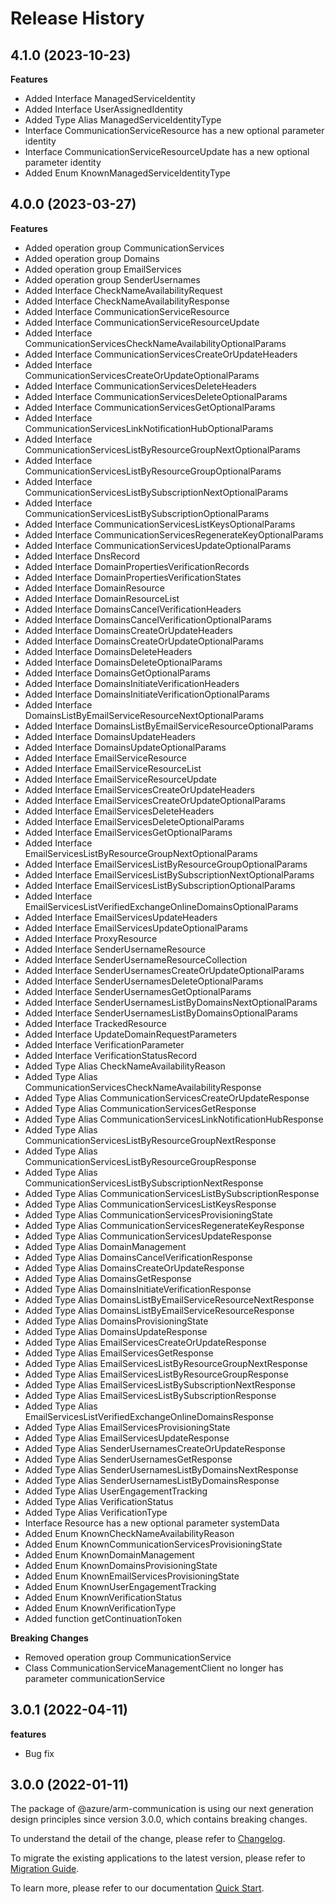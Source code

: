 # Release History
    
## 4.1.0 (2023-10-23)
    
**Features**

  - Added Interface ManagedServiceIdentity
  - Added Interface UserAssignedIdentity
  - Added Type Alias ManagedServiceIdentityType
  - Interface CommunicationServiceResource has a new optional parameter identity
  - Interface CommunicationServiceResourceUpdate has a new optional parameter identity
  - Added Enum KnownManagedServiceIdentityType
    
    
## 4.0.0 (2023-03-27)
    
**Features**

  - Added operation group CommunicationServices
  - Added operation group Domains
  - Added operation group EmailServices
  - Added operation group SenderUsernames
  - Added Interface CheckNameAvailabilityRequest
  - Added Interface CheckNameAvailabilityResponse
  - Added Interface CommunicationServiceResource
  - Added Interface CommunicationServiceResourceUpdate
  - Added Interface CommunicationServicesCheckNameAvailabilityOptionalParams
  - Added Interface CommunicationServicesCreateOrUpdateHeaders
  - Added Interface CommunicationServicesCreateOrUpdateOptionalParams
  - Added Interface CommunicationServicesDeleteHeaders
  - Added Interface CommunicationServicesDeleteOptionalParams
  - Added Interface CommunicationServicesGetOptionalParams
  - Added Interface CommunicationServicesLinkNotificationHubOptionalParams
  - Added Interface CommunicationServicesListByResourceGroupNextOptionalParams
  - Added Interface CommunicationServicesListByResourceGroupOptionalParams
  - Added Interface CommunicationServicesListBySubscriptionNextOptionalParams
  - Added Interface CommunicationServicesListBySubscriptionOptionalParams
  - Added Interface CommunicationServicesListKeysOptionalParams
  - Added Interface CommunicationServicesRegenerateKeyOptionalParams
  - Added Interface CommunicationServicesUpdateOptionalParams
  - Added Interface DnsRecord
  - Added Interface DomainPropertiesVerificationRecords
  - Added Interface DomainPropertiesVerificationStates
  - Added Interface DomainResource
  - Added Interface DomainResourceList
  - Added Interface DomainsCancelVerificationHeaders
  - Added Interface DomainsCancelVerificationOptionalParams
  - Added Interface DomainsCreateOrUpdateHeaders
  - Added Interface DomainsCreateOrUpdateOptionalParams
  - Added Interface DomainsDeleteHeaders
  - Added Interface DomainsDeleteOptionalParams
  - Added Interface DomainsGetOptionalParams
  - Added Interface DomainsInitiateVerificationHeaders
  - Added Interface DomainsInitiateVerificationOptionalParams
  - Added Interface DomainsListByEmailServiceResourceNextOptionalParams
  - Added Interface DomainsListByEmailServiceResourceOptionalParams
  - Added Interface DomainsUpdateHeaders
  - Added Interface DomainsUpdateOptionalParams
  - Added Interface EmailServiceResource
  - Added Interface EmailServiceResourceList
  - Added Interface EmailServiceResourceUpdate
  - Added Interface EmailServicesCreateOrUpdateHeaders
  - Added Interface EmailServicesCreateOrUpdateOptionalParams
  - Added Interface EmailServicesDeleteHeaders
  - Added Interface EmailServicesDeleteOptionalParams
  - Added Interface EmailServicesGetOptionalParams
  - Added Interface EmailServicesListByResourceGroupNextOptionalParams
  - Added Interface EmailServicesListByResourceGroupOptionalParams
  - Added Interface EmailServicesListBySubscriptionNextOptionalParams
  - Added Interface EmailServicesListBySubscriptionOptionalParams
  - Added Interface EmailServicesListVerifiedExchangeOnlineDomainsOptionalParams
  - Added Interface EmailServicesUpdateHeaders
  - Added Interface EmailServicesUpdateOptionalParams
  - Added Interface ProxyResource
  - Added Interface SenderUsernameResource
  - Added Interface SenderUsernameResourceCollection
  - Added Interface SenderUsernamesCreateOrUpdateOptionalParams
  - Added Interface SenderUsernamesDeleteOptionalParams
  - Added Interface SenderUsernamesGetOptionalParams
  - Added Interface SenderUsernamesListByDomainsNextOptionalParams
  - Added Interface SenderUsernamesListByDomainsOptionalParams
  - Added Interface TrackedResource
  - Added Interface UpdateDomainRequestParameters
  - Added Interface VerificationParameter
  - Added Interface VerificationStatusRecord
  - Added Type Alias CheckNameAvailabilityReason
  - Added Type Alias CommunicationServicesCheckNameAvailabilityResponse
  - Added Type Alias CommunicationServicesCreateOrUpdateResponse
  - Added Type Alias CommunicationServicesGetResponse
  - Added Type Alias CommunicationServicesLinkNotificationHubResponse
  - Added Type Alias CommunicationServicesListByResourceGroupNextResponse
  - Added Type Alias CommunicationServicesListByResourceGroupResponse
  - Added Type Alias CommunicationServicesListBySubscriptionNextResponse
  - Added Type Alias CommunicationServicesListBySubscriptionResponse
  - Added Type Alias CommunicationServicesListKeysResponse
  - Added Type Alias CommunicationServicesProvisioningState
  - Added Type Alias CommunicationServicesRegenerateKeyResponse
  - Added Type Alias CommunicationServicesUpdateResponse
  - Added Type Alias DomainManagement
  - Added Type Alias DomainsCancelVerificationResponse
  - Added Type Alias DomainsCreateOrUpdateResponse
  - Added Type Alias DomainsGetResponse
  - Added Type Alias DomainsInitiateVerificationResponse
  - Added Type Alias DomainsListByEmailServiceResourceNextResponse
  - Added Type Alias DomainsListByEmailServiceResourceResponse
  - Added Type Alias DomainsProvisioningState
  - Added Type Alias DomainsUpdateResponse
  - Added Type Alias EmailServicesCreateOrUpdateResponse
  - Added Type Alias EmailServicesGetResponse
  - Added Type Alias EmailServicesListByResourceGroupNextResponse
  - Added Type Alias EmailServicesListByResourceGroupResponse
  - Added Type Alias EmailServicesListBySubscriptionNextResponse
  - Added Type Alias EmailServicesListBySubscriptionResponse
  - Added Type Alias EmailServicesListVerifiedExchangeOnlineDomainsResponse
  - Added Type Alias EmailServicesProvisioningState
  - Added Type Alias EmailServicesUpdateResponse
  - Added Type Alias SenderUsernamesCreateOrUpdateResponse
  - Added Type Alias SenderUsernamesGetResponse
  - Added Type Alias SenderUsernamesListByDomainsNextResponse
  - Added Type Alias SenderUsernamesListByDomainsResponse
  - Added Type Alias UserEngagementTracking
  - Added Type Alias VerificationStatus
  - Added Type Alias VerificationType
  - Interface Resource has a new optional parameter systemData
  - Added Enum KnownCheckNameAvailabilityReason
  - Added Enum KnownCommunicationServicesProvisioningState
  - Added Enum KnownDomainManagement
  - Added Enum KnownDomainsProvisioningState
  - Added Enum KnownEmailServicesProvisioningState
  - Added Enum KnownUserEngagementTracking
  - Added Enum KnownVerificationStatus
  - Added Enum KnownVerificationType
  - Added function getContinuationToken

**Breaking Changes**

  - Removed operation group CommunicationService
  - Class CommunicationServiceManagementClient no longer has parameter communicationService
    
## 3.0.1 (2022-04-11)

**features**

  - Bug fix

## 3.0.0 (2022-01-11)

The package of @azure/arm-communication is using our next generation design principles since version 3.0.0, which contains breaking changes.

To understand the detail of the change, please refer to [Changelog](https://aka.ms/js-track2-changelog).

To migrate the existing applications to the latest version, please refer to [Migration Guide](https://aka.ms/js-track2-migration-guide).

To learn more, please refer to our documentation [Quick Start](https://aka.ms/js-track2-quickstart).
